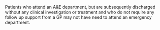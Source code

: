 Patients who attend an A&E department, but are subsequently discharged without any clinical investigation or treatment and who do not require any follow up support from a GP may not have need to attend an emergency department.